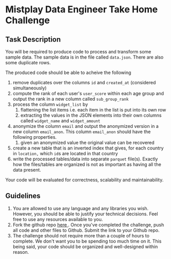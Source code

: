 # Mistplay Data Engineer Take Home Challenge


## Task Description

You will be required to produce code to process and transform some sample data.
The sample data is in the file called `data.json`.
There are also some duplicate rows.

The produced code should be able to acheive the following
1. remove duplicates over the columns `id` and `created_at` (considered simultaneously)
2. compute the rank of each user's `user_score` within each age group and output the rank in a new column called `sub_group_rank`
3. process the column `widget_list` by
    1. flattening the list items i.e. each item in the list is put into its own row
    2. extracting the values in the JSON elements into their own columns called `widget_name` and `widget_amount`
4. anonymize the column `email` and output the anonymized version in a new column `email_anon`.
This column `email_anon` should have the following properties.
    1. given an anonymized value the original value can be recovered
5. create a new table that is an inverted index that gives, for each country in `location,` which `id`s are located in that country
6. write the processed tables/data into separate `parquet` file(s).
Exactly how the files/tables are organized is not as important as having all the data present.

Your code will be evaluated for correctness, scalability and maintainability.

## Guidelines

1. You are allowed to use any language and any libraries you wish.
However, you should be able to justify your technical decisions.
Feel free to use any resources available to you.
2. Fork the github repo [ here ](https://github.com/Mistplay/DataEngineerTakeHomeChallenge). Once you've completed the challenge, push all code and other files to Github. Submit the link to your Github repo.
3. The challenge should not require more than a couple of hours to complete.
We don't want you to be spending too much time on it.
This being said, your code should be organized and well-designed within reason.
